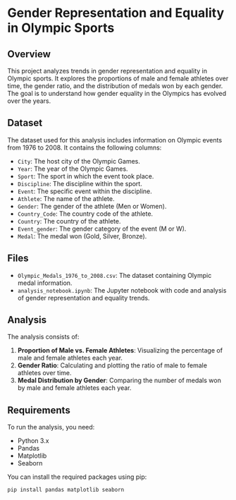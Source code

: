# Gender Representation and Equality in Olympic Sports

## Overview
This project analyzes trends in gender representation and equality in Olympic sports. It explores the proportions of male and female athletes over time, the gender ratio, and the distribution of medals won by each gender. The goal is to understand how gender equality in the Olympics has evolved over the years.

## Dataset
The dataset used for this analysis includes information on Olympic events from 1976 to 2008. It contains the following columns:
- `City`: The host city of the Olympic Games.
- `Year`: The year of the Olympic Games.
- `Sport`: The sport in which the event took place.
- `Discipline`: The discipline within the sport.
- `Event`: The specific event within the discipline.
- `Athlete`: The name of the athlete.
- `Gender`: The gender of the athlete (Men or Women).
- `Country_Code`: The country code of the athlete.
- `Country`: The country of the athlete.
- `Event_gender`: The gender category of the event (M or W).
- `Medal`: The medal won (Gold, Silver, Bronze).

## Files
- `Olympic_Medals_1976_to_2008.csv`: The dataset containing Olympic medal information.
- `analysis_notebook.ipynb`: The Jupyter notebook with code and analysis of gender representation and equality trends.

## Analysis
The analysis consists of:
1. **Proportion of Male vs. Female Athletes**: Visualizing the percentage of male and female athletes each year.
2. **Gender Ratio**: Calculating and plotting the ratio of male to female athletes over time.
3. **Medal Distribution by Gender**: Comparing the number of medals won by male and female athletes each year.

## Requirements
To run the analysis, you need:
- Python 3.x
- Pandas
- Matplotlib
- Seaborn

You can install the required packages using pip:
```bash
pip install pandas matplotlib seaborn
